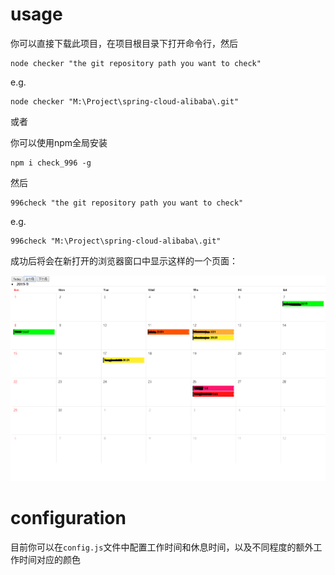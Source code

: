 # usage
你可以直接下载此项目，在项目根目录下打开命令行，然后
```
node checker "the git repository path you want to check"
```

e.g. 
```
node checker "M:\Project\spring-cloud-alibaba\.git"
```

或者

你可以使用npm全局安装
```
npm i check_996 -g
```
然后
```
996check "the git repository path you want to check"
```
e.g. 
```
996check "M:\Project\spring-cloud-alibaba\.git"
```

成功后将会在新打开的浏览器窗口中显示这样的一个页面：

![img](https://github.com/ltccss/996checker/blob/master/doc/example.png?raw=true)



# configuration
目前你可以在`config.js`文件中配置工作时间和休息时间，以及不同程度的额外工作时间对应的颜色